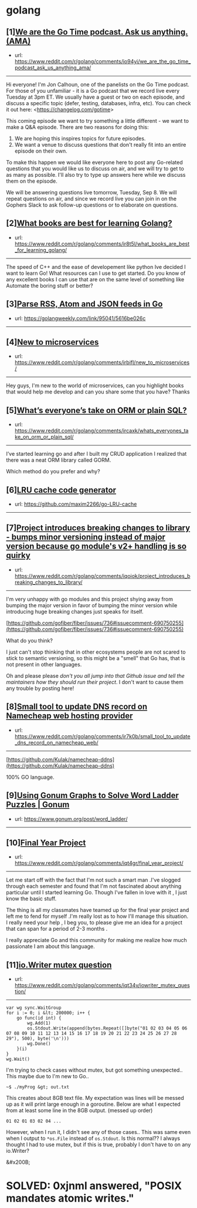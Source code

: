 # golang
## [1][We are the Go Time podcast. Ask us anything. (AMA)](https://www.reddit.com/r/golang/comments/io94yi/we_are_the_go_time_podcast_ask_us_anything_ama/)
- url: https://www.reddit.com/r/golang/comments/io94yi/we_are_the_go_time_podcast_ask_us_anything_ama/
---
Hi everyone! I'm Jon Calhoun, one of the panelists on the Go Time podcast. For those of you unfamiliar - it is a Go podcast that we record live every Tuesday at 3pm ET. We usually have a guest or two on each episode, and discuss a specific topic (defer, testing, databases, infra, etc). You can check it out here: &lt;https://changelog.com/gotime&gt;

This coming episode we want to try something a little different - we want to make a Q&amp;A episode. There are two reasons for doing this:

1. We are hoping this inspires topics for future episodes.
2. We want a venue to discuss questions that don't really fit into an entire episode on their own.

To make this happen we would like everyone here to post any Go-related questions that you would like us to discuss on air, and we will try to get to as many as possible. I'll also try to type up answers here while we discuss them on the episode.

We will be answering questions live tomorrow, Tuesday, Sep 8. We will repeat questions on air, and since we record live you can join in on the Gophers Slack to ask follow-up questions or to elaborate on questions.
## [2][What books are best for learning Golang?](https://www.reddit.com/r/golang/comments/ir8t5l/what_books_are_best_for_learning_golang/)
- url: https://www.reddit.com/r/golang/comments/ir8t5l/what_books_are_best_for_learning_golang/
---
The speed of C++ and the ease of developement like python Ive decided I want to learn Go! What resources can I use to get started. Do you know of any excellent books I can use that are on the same level  of something like Automate the boring stuff or better?
## [3][Parse RSS, Atom and JSON feeds in Go](https://www.reddit.com/r/golang/comments/ir42b5/parse_rss_atom_and_json_feeds_in_go/)
- url: https://golangweekly.com/link/95041/5616be026c
---

## [4][New to microservices](https://www.reddit.com/r/golang/comments/irbifl/new_to_microservices/)
- url: https://www.reddit.com/r/golang/comments/irbifl/new_to_microservices/
---
Hey guys, I'm new to the world of microservices, can you highlight books that would help me develop and can you share some that you have? Thanks
## [5][What’s everyone’s take on ORM or plain SQL?](https://www.reddit.com/r/golang/comments/ircaxk/whats_everyones_take_on_orm_or_plain_sql/)
- url: https://www.reddit.com/r/golang/comments/ircaxk/whats_everyones_take_on_orm_or_plain_sql/
---
I’ve started learning go and after I built my CRUD application I realized that there was a neat ORM library called GORM.

Which method do you prefer and why?
## [6][LRU cache code generator](https://www.reddit.com/r/golang/comments/ir9t71/lru_cache_code_generator/)
- url: https://github.com/maxim2266/go-LRU-cache
---

## [7][Project introduces breaking changes to library - bumps minor versioning instead of major version because go module's v2+ handling is so quirky](https://www.reddit.com/r/golang/comments/iqoiok/project_introduces_breaking_changes_to_library/)
- url: https://www.reddit.com/r/golang/comments/iqoiok/project_introduces_breaking_changes_to_library/
---
I'm very unhappy with go modules and this project shying away from bumping the major version in favor of bumping the minor version while introducing huge breaking changes just speaks for itself.

[https://github.com/gofiber/fiber/issues/736#issuecomment-690750255](https://github.com/gofiber/fiber/issues/736#issuecomment-690750255)

What do you think?

I just can't stop thinking that in other ecosystems people are not scared to stick to semantic versioning, so this might be a "smell" that Go has, that is not present in other languages.

Oh and please please *don't you all jump into that Github issue and tell the maintainers how they should run their project*. I don't want to cause them any trouble by posting here!
## [8][Small tool to update DNS record on Namecheap web hosting provider](https://www.reddit.com/r/golang/comments/ir7k0b/small_tool_to_update_dns_record_on_namecheap_web/)
- url: https://www.reddit.com/r/golang/comments/ir7k0b/small_tool_to_update_dns_record_on_namecheap_web/
---
[https://github.com/Kulak/namecheap-ddns](https://github.com/Kulak/namecheap-ddns)

100% GO language.
## [9][Using Gonum Graphs to Solve Word Ladder Puzzles | Gonum](https://www.reddit.com/r/golang/comments/iqt2iu/using_gonum_graphs_to_solve_word_ladder_puzzles/)
- url: https://www.gonum.org/post/word_ladder/
---

## [10][Final Year Project](https://www.reddit.com/r/golang/comments/iqt4gr/final_year_project/)
- url: https://www.reddit.com/r/golang/comments/iqt4gr/final_year_project/
---
Let me start off with the fact that I'm not such a smart man .I've slogged through each semester and found that I'm not fascinated about anything particular until I started learning Go. Though I've fallen in love with it , I just know the basic stuff.

The thing is all my classmates have teamed up for the final year project and left me to fend for myself .I'm really lost as to how I'll manage this situation.  I really need your help , I beg you, to please give me  an idea for a project that can span for a period of 2-3 months .

I really appreciate Go and this community  for making me realize how much passionate I am about this language.
## [11][io.Writer mutex question](https://www.reddit.com/r/golang/comments/iqt34v/iowriter_mutex_question/)
- url: https://www.reddit.com/r/golang/comments/iqt34v/iowriter_mutex_question/
---
    var wg sync.WaitGroup
    for i := 0; i &lt; 200000; i++ {
    	go func(id int) {
    		wg.Add(1)
    		os.Stdout.Write(append(bytes.Repeat([]byte("01 02 03 04 05 06 07 08 09 10 11 12 13 14 15 16 17 18 19 20 21 22 23 24 25 26 27 28 29"), 500), byte('\n')))
    		wg.Done()
    	}(i)
    }
    wg.Wait()

I'm trying to check cases without mutex, but got something unexpected.. This maybe due to I'm new to Go..

    ~$ ./myProg &gt; out.txt

This creates about 8GB text file. My expectation was lines will be messed up as it will print large enough in a goroutine. Below are what I expected from at least some line in the 8GB output. (messed up order)

    01 02 01 03 02 04 ...

However, when I run it, I didn't see any of those cases.. This was same even when I output to `*os.File` instead of `os.Stdout`. Is this normal?? I always thought I had to use mutex, but if this is true, probably I don't have to on any io.Writer?

&amp;#x200B;

# SOLVED: 0xjnml answered, "POSIX mandates atomic writes."
